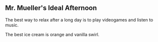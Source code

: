 ## Mr. Mueller's Ideal Afternoon

The best way to relax after a long day is to play videogames and listen to music.

The best ice cream is orange and vanilla swirl.